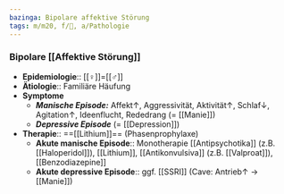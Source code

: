 ```yaml
---
bazinga: Bipolare affektive Störung
tags: m/m20, f/💭, a/Pathologie
---
```

### Bipolare [[Affektive Störung]]
- **Epidemiologie**:: [[♀]]=[[♂]] 
- **Ätiologie**:: Familiäre Häufung
- **Symptome**
	- ***Manische Episode:*** Affekt↑, Aggressivität, Aktivität↑, Schlaf↓, Agitation↑, Ideenflucht, Rededrang (= [[Manie]])
	- ***Depressive Episode*** (= [[Depression]])
- **Therapie**:: ==[[Lithium]]== (Phasenprophylaxe)
	- **Akute manische Episode**:: Monotherapie [[Antipsychotika]] (z.B. [[Haloperidol]]), [[Lithium]], [[Antikonvulsiva]] (z.B. [[Valproat]]), [[Benzodiazepine]]
	- **Akute depressive Episode**:: ggf. [[SSRI]] (Cave: Antrieb↑ → [[Manie]])